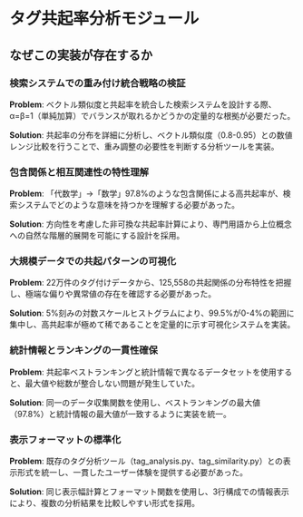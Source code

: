 # タグ共起率分析モジュール

## なぜこの実装が存在するか

### 検索システムでの重み付け統合戦略の検証
**Problem**: ベクトル類似度と共起率を統合した検索システムを設計する際、α=β=1（単純加算）でバランスが取れるかどうかの定量的な根拠が必要だった。

**Solution**: 共起率の分布を詳細に分析し、ベクトル類似度（0.8-0.95）との数値レンジ比較を行うことで、重み調整の必要性を判断する分析ツールを実装。

### 包含関係と相互関連性の特性理解
**Problem**: 「代数学」→「数学」97.8%のような包含関係による高共起率が、検索システムでどのような意味を持つかを理解する必要があった。

**Solution**: 方向性を考慮した非可換な共起率計算により、専門用語から上位概念への自然な階層的展開を可能にする設計を採用。

### 大規模データでの共起パターンの可視化
**Problem**: 22万件のタグ付けデータから、125,558の共起関係の分布特性を把握し、極端な偏りや異常値の存在を確認する必要があった。

**Solution**: 5%刻みの対数スケールヒストグラムにより、99.5%が0-4%の範囲に集中し、高共起率が極めて稀であることを定量的に示す可視化システムを実装。

### 統計情報とランキングの一貫性確保
**Problem**: 共起率ベストランキングと統計情報で異なるデータセットを使用すると、最大値や総数が整合しない問題が発生していた。

**Solution**: 同一のデータ収集関数を使用し、ベストランキングの最大値（97.8%）と統計情報の最大値が一致するように実装を統一。

### 表示フォーマットの標準化
**Problem**: 既存のタグ分析ツール（tag_analysis.py、tag_similarity.py）との表示形式を統一し、一貫したユーザー体験を提供する必要があった。

**Solution**: 同じ表示幅計算とフォーマット関数を使用し、3行構成での情報表示により、複数の分析結果を比較しやすい形式を採用。